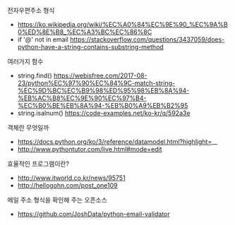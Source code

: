 전자우편주소 형식
- https://ko.wikipedia.org/wiki/%EC%A0%84%EC%9E%90_%EC%9A%B0%ED%8E%B8_%EC%A3%BC%EC%86%8C
- if '@' not in email https://stackoverflow.com/questions/3437059/does-python-have-a-string-contains-substring-method

여러가지 함수
- string.find() https://webisfree.com/2017-08-23/python%EC%97%90%EC%84%9C-match-string-%EC%9D%BC%EC%B9%98%ED%95%98%EB%8A%94-%EB%AC%B8%EC%9E%90%EC%97%B4-%EC%B0%BE%EB%8A%94-%EB%B0%A9%EB%B2%95
- string.isalnum() https://code-examples.net/ko-kr/q/592a3e

객체란 무엇일까
- https://docs.python.org/ko/3/reference/datamodel.html?highlight=__
- http://www.pythontutor.com/live.html#mode=edit

효율적인 프로그램이란?
- http://www.itworld.co.kr/news/95751
- http://hellogohn.com/post_one109

메일 주소 형식을 확인해 주는 오픈소스
- https://github.com/JoshData/python-email-validator
